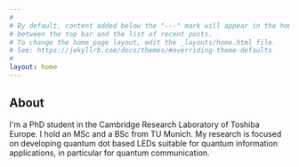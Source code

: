 ```yaml
---
#
# By default, content added below the "---" mark will appear in the home page
# between the top bar and the list of recent posts.
# To change the home page layout, edit the _layouts/home.html file.
# See: https://jekyllrb.com/docs/themes/#overriding-theme-defaults
#
layout: home
---
```

## About

I'm a PhD student in the Cambridge Research Laboratory of Toshiba Europe. I hold an MSc and a BSc from TU Munich. My research is focused on developing quantum dot based LEDs suitable for quantum information applications, in particular for quantum communication. 
